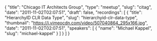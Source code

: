 {
  "title": "Chicago IT Architects Group",
  "type": "meetup",
  "slug": "citag",
  "date": "2011-11-02T02:07:51",
  "draft": false,
  "recordings": [
    {
      "title": "HierarchyID CLR Data Type",
      "slug": "hierarchyid-clr-data-type",
      "thumbnail": "https://i.vimeocdn.com/video/507040864_295x166.jpg",
      "date": "2011-11-02T02:07:51",
      "speakers": [
        {
          "name": "Michael Kappel",
          "slug": "michael-kappel"
        }
      ]
    }
  ]
}